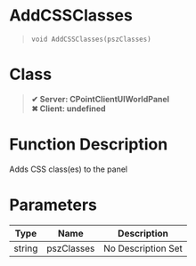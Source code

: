 # AddCSSClasses
> `void AddCSSClasses(pszClasses)`
# Class
> __✔ Server: CPointClientUIWorldPanel__  
> __✖ Client: undefined__  
# Function Description
Adds CSS class(es) to the panel
# Parameters
Type|Name|Description
--|--|--
string|pszClasses|No Description Set
